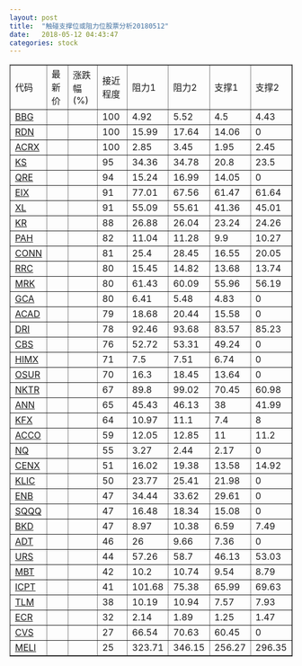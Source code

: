 ```yaml
---
layout: post
title:  "触碰支撑位或阻力位股票分析20180512"
date:   2018-05-12 04:43:47
categories: stock
---
```

<script type="text/javascript">
var stockList = []
stockList.push('gb_bbg');
stockList.push('gb_rdn');
stockList.push('gb_acrx');
stockList.push('gb_ks');
stockList.push('gb_qre');
stockList.push('gb_eix');
stockList.push('gb_xl');
stockList.push('gb_kr');
stockList.push('gb_pah');
stockList.push('gb_conn');
stockList.push('gb_rrc');
stockList.push('gb_mrk');
stockList.push('gb_gca');
stockList.push('gb_acad');
stockList.push('gb_dri');
stockList.push('gb_cbs');
stockList.push('gb_himx');
stockList.push('gb_osur');
stockList.push('gb_nktr');
stockList.push('gb_ann');
stockList.push('gb_kfx');
stockList.push('gb_acco');
stockList.push('gb_nq');
stockList.push('gb_cenx');
stockList.push('gb_klic');
stockList.push('gb_enb');
stockList.push('gb_sqqq');
stockList.push('gb_bkd');
stockList.push('gb_adt');
stockList.push('gb_urs');
stockList.push('gb_mbt');
stockList.push('gb_icpt');
stockList.push('gb_tlm');
stockList.push('gb_ecr');
stockList.push('gb_cvs');
stockList.push('gb_meli');
</script>
<table border="1">
 <tr>
 <td>代码</td>
 <td>最新价</td>
 <td>涨跌幅(%)</td>
 <td>接近程度</td>
 <td>阻力1</td>
 <td>阻力2</td>
 <td>支撑1</td>
 <td>支撑2</td>
</tr>
  <tr id="bbg" class="red">
  <td><a href="http://stock.finance.sina.com.cn/usstock/quotes/BBG.html" target="_blank">BBG</a></td><td></td><td></td><td>100</td><td>4.92</td><td>5.52</td><td>4.5</td><td>4.43</td></tr>
  <tr id="rdn" class="red">
  <td><a href="http://stock.finance.sina.com.cn/usstock/quotes/RDN.html" target="_blank">RDN</a></td><td></td><td></td><td>100</td><td>15.99</td><td>17.64</td><td>14.06</td><td>0</td></tr>
  <tr id="acrx" class="green">
  <td><a href="http://stock.finance.sina.com.cn/usstock/quotes/ACRX.html" target="_blank">ACRX</a></td><td></td><td></td><td>100</td><td>2.85</td><td>3.45</td><td>1.95</td><td>2.45</td></tr>
  <tr id="ks" class="red">
  <td><a href="http://stock.finance.sina.com.cn/usstock/quotes/KS.html" target="_blank">KS</a></td><td></td><td></td><td>95</td><td>34.36</td><td>34.78</td><td>20.8</td><td>23.5</td></tr>
  <tr id="qre" class="red">
  <td><a href="http://stock.finance.sina.com.cn/usstock/quotes/QRE.html" target="_blank">QRE</a></td><td></td><td></td><td>94</td><td>15.24</td><td>16.99</td><td>14.05</td><td>0</td></tr>
  <tr id="eix" class="green">
  <td><a href="http://stock.finance.sina.com.cn/usstock/quotes/EIX.html" target="_blank">EIX</a></td><td></td><td></td><td>91</td><td>77.01</td><td>67.56</td><td>61.47</td><td>61.64</td></tr>
  <tr id="xl" class="red">
  <td><a href="http://stock.finance.sina.com.cn/usstock/quotes/XL.html" target="_blank">XL</a></td><td></td><td></td><td>91</td><td>55.09</td><td>55.61</td><td>41.36</td><td>45.01</td></tr>
  <tr id="kr" class="green">
  <td><a href="http://stock.finance.sina.com.cn/usstock/quotes/KR.html" target="_blank">KR</a></td><td></td><td></td><td>88</td><td>26.88</td><td>26.04</td><td>23.24</td><td>24.26</td></tr>
  <tr id="pah" class="red">
  <td><a href="http://stock.finance.sina.com.cn/usstock/quotes/PAH.html" target="_blank">PAH</a></td><td></td><td></td><td>82</td><td>11.04</td><td>11.28</td><td>9.9</td><td>10.27</td></tr>
  <tr id="conn" class="red">
  <td><a href="http://stock.finance.sina.com.cn/usstock/quotes/CONN.html" target="_blank">CONN</a></td><td></td><td></td><td>81</td><td>25.4</td><td>28.45</td><td>16.55</td><td>20.05</td></tr>
  <tr id="rrc" class="red">
  <td><a href="http://stock.finance.sina.com.cn/usstock/quotes/RRC.html" target="_blank">RRC</a></td><td></td><td></td><td>80</td><td>15.45</td><td>14.82</td><td>13.68</td><td>13.74</td></tr>
  <tr id="mrk" class="red">
  <td><a href="http://stock.finance.sina.com.cn/usstock/quotes/MRK.html" target="_blank">MRK</a></td><td></td><td></td><td>80</td><td>61.43</td><td>60.09</td><td>55.96</td><td>56.19</td></tr>
  <tr id="gca" class="green">
  <td><a href="http://stock.finance.sina.com.cn/usstock/quotes/GCA.html" target="_blank">GCA</a></td><td></td><td></td><td>80</td><td>6.41</td><td>5.48</td><td>4.83</td><td>0</td></tr>
  <tr id="acad" class="red">
  <td><a href="http://stock.finance.sina.com.cn/usstock/quotes/ACAD.html" target="_blank">ACAD</a></td><td></td><td></td><td>79</td><td>18.68</td><td>20.44</td><td>15.58</td><td>0</td></tr>
  <tr id="dri" class="red">
  <td><a href="http://stock.finance.sina.com.cn/usstock/quotes/DRI.html" target="_blank">DRI</a></td><td></td><td></td><td>78</td><td>92.46</td><td>93.68</td><td>83.57</td><td>85.23</td></tr>
  <tr id="cbs" class="red">
  <td><a href="http://stock.finance.sina.com.cn/usstock/quotes/CBS.html" target="_blank">CBS</a></td><td></td><td></td><td>76</td><td>52.72</td><td>53.31</td><td>49.24</td><td>0</td></tr>
  <tr id="himx" class="green">
  <td><a href="http://stock.finance.sina.com.cn/usstock/quotes/HIMX.html" target="_blank">HIMX</a></td><td></td><td></td><td>71</td><td>7.5</td><td>7.51</td><td>6.74</td><td>0</td></tr>
  <tr id="osur" class="red">
  <td><a href="http://stock.finance.sina.com.cn/usstock/quotes/OSUR.html" target="_blank">OSUR</a></td><td></td><td></td><td>70</td><td>16.3</td><td>18.45</td><td>13.64</td><td>0</td></tr>
  <tr id="nktr" class="green">
  <td><a href="http://stock.finance.sina.com.cn/usstock/quotes/NKTR.html" target="_blank">NKTR</a></td><td></td><td></td><td>67</td><td>89.8</td><td>99.02</td><td>70.45</td><td>60.98</td></tr>
  <tr id="ann" class="red">
  <td><a href="http://stock.finance.sina.com.cn/usstock/quotes/ANN.html" target="_blank">ANN</a></td><td></td><td></td><td>65</td><td>45.43</td><td>46.13</td><td>38</td><td>41.99</td></tr>
  <tr id="kfx" class="green">
  <td><a href="http://stock.finance.sina.com.cn/usstock/quotes/KFX.html" target="_blank">KFX</a></td><td></td><td></td><td>64</td><td>10.97</td><td>11.1</td><td>7.4</td><td>8</td></tr>
  <tr id="acco" class="red">
  <td><a href="http://stock.finance.sina.com.cn/usstock/quotes/ACCO.html" target="_blank">ACCO</a></td><td></td><td></td><td>59</td><td>12.05</td><td>12.85</td><td>11</td><td>11.2</td></tr>
  <tr id="nq" class="green">
  <td><a href="http://stock.finance.sina.com.cn/usstock/quotes/NQ.html" target="_blank">NQ</a></td><td></td><td></td><td>55</td><td>3.27</td><td>2.44</td><td>2.17</td><td>0</td></tr>
  <tr id="cenx" class="red">
  <td><a href="http://stock.finance.sina.com.cn/usstock/quotes/CENX.html" target="_blank">CENX</a></td><td></td><td></td><td>51</td><td>16.02</td><td>19.38</td><td>13.58</td><td>14.92</td></tr>
  <tr id="klic" class="red">
  <td><a href="http://stock.finance.sina.com.cn/usstock/quotes/KLIC.html" target="_blank">KLIC</a></td><td></td><td></td><td>50</td><td>23.77</td><td>25.41</td><td>21.98</td><td>0</td></tr>
  <tr id="enb" class="green">
  <td><a href="http://stock.finance.sina.com.cn/usstock/quotes/ENB.html" target="_blank">ENB</a></td><td></td><td></td><td>47</td><td>34.44</td><td>33.62</td><td>29.61</td><td>0</td></tr>
  <tr id="sqqq" class="green">
  <td><a href="http://stock.finance.sina.com.cn/usstock/quotes/SQQQ.html" target="_blank">SQQQ</a></td><td></td><td></td><td>47</td><td>16.48</td><td>18.34</td><td>15.08</td><td>0</td></tr>
  <tr id="bkd" class="green">
  <td><a href="http://stock.finance.sina.com.cn/usstock/quotes/BKD.html" target="_blank">BKD</a></td><td></td><td></td><td>47</td><td>8.97</td><td>10.38</td><td>6.59</td><td>7.49</td></tr>
  <tr id="adt" class="green">
  <td><a href="http://stock.finance.sina.com.cn/usstock/quotes/ADT.html" target="_blank">ADT</a></td><td></td><td></td><td>46</td><td>26</td><td>9.66</td><td>7.36</td><td>0</td></tr>
  <tr id="urs" class="green">
  <td><a href="http://stock.finance.sina.com.cn/usstock/quotes/URS.html" target="_blank">URS</a></td><td></td><td></td><td>44</td><td>57.26</td><td>58.7</td><td>46.13</td><td>53.03</td></tr>
  <tr id="mbt" class="red">
  <td><a href="http://stock.finance.sina.com.cn/usstock/quotes/MBT.html" target="_blank">MBT</a></td><td></td><td></td><td>42</td><td>10.2</td><td>10.74</td><td>9.54</td><td>8.79</td></tr>
  <tr id="icpt" class="green">
  <td><a href="http://stock.finance.sina.com.cn/usstock/quotes/ICPT.html" target="_blank">ICPT</a></td><td></td><td></td><td>41</td><td>101.68</td><td>75.38</td><td>65.99</td><td>69.63</td></tr>
  <tr id="tlm" class="green">
  <td><a href="http://stock.finance.sina.com.cn/usstock/quotes/TLM.html" target="_blank">TLM</a></td><td></td><td></td><td>38</td><td>10.19</td><td>10.94</td><td>7.57</td><td>7.93</td></tr>
  <tr id="ecr" class="green">
  <td><a href="http://stock.finance.sina.com.cn/usstock/quotes/ECR.html" target="_blank">ECR</a></td><td></td><td></td><td>32</td><td>2.14</td><td>1.89</td><td>1.25</td><td>1.47</td></tr>
  <tr id="cvs" class="green">
  <td><a href="http://stock.finance.sina.com.cn/usstock/quotes/CVS.html" target="_blank">CVS</a></td><td></td><td></td><td>27</td><td>66.54</td><td>70.63</td><td>60.45</td><td>0</td></tr>
  <tr id="meli" class="red">
  <td><a href="http://stock.finance.sina.com.cn/usstock/quotes/MELI.html" target="_blank">MELI</a></td><td></td><td></td><td>25</td><td>323.71</td><td>346.15</td><td>256.27</td><td>296.35</td></tr>
</table>
